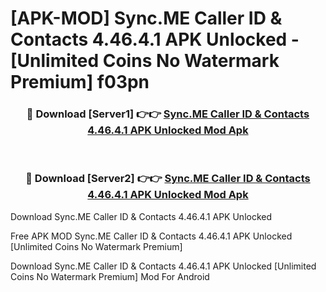 # [APK-MOD] Sync.ME  Caller ID & Contacts 4.46.4.1 APK Unlocked - [Unlimited Coins No Watermark Premium] f03pn



<div align="center">
<h3>🔴 Download [Server1] 👉👉 <a href="https://momento.my/?title=Sync.ME__Caller_ID_&_Contacts_4.46.4.1_APK_Unlocked">Sync.ME  Caller ID & Contacts 4.46.4.1 APK Unlocked Mod Apk</a></h3><br>

<h3>🔴 Download [Server2] 👉👉 <a href="https://momento.my/?title=Sync.ME__Caller_ID_&_Contacts_4.46.4.1_APK_Unlocked">Sync.ME  Caller ID & Contacts 4.46.4.1 APK Unlocked Mod Apk</a></h3>
</div>



Download Sync.ME  Caller ID & Contacts 4.46.4.1 APK Unlocked 

Free APK MOD Sync.ME  Caller ID & Contacts 4.46.4.1 APK Unlocked [Unlimited Coins No Watermark Premium]

Download Sync.ME  Caller ID & Contacts 4.46.4.1 APK Unlocked [Unlimited Coins No Watermark Premium] Mod For Android
